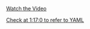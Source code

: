 [Watch the Video](https://www.youtube.com/watch?v=kTp5xUtcalw)

[Check at 1:17:0 to refer to YAML](#yaml-reference)
